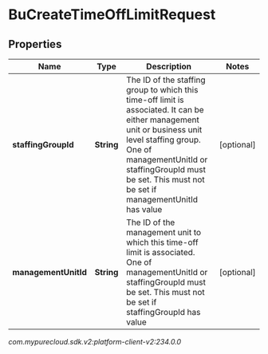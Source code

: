 # BuCreateTimeOffLimitRequest


## Properties

| Name | Type | Description | Notes |
| ------------ | ------------- | ------------- | ------------- |
| **staffingGroupId** | **String** | The ID of the staffing group to which this time-off limit is associated. It can be either management unit or business unit level staffing group. One of managementUnitId or staffingGroupId must be set. This must not be set if managementUnitId has value |  [optional] |
| **managementUnitId** | **String** | The ID of the management unit to which this time-off limit is associated. One of managementUnitId or staffingGroupId must be set. This must not be set if staffingGroupId has value |  [optional] |




_com.mypurecloud.sdk.v2:platform-client-v2:234.0.0_
